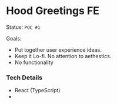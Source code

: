 # Hood Greetings FE

Status: `POC #1`

Goals:

- Put together user experience ideas.
- Keep it Lo-fi. No attention to aethestics.
- No functionality

### Tech Details

- React (TypeScript)
-
